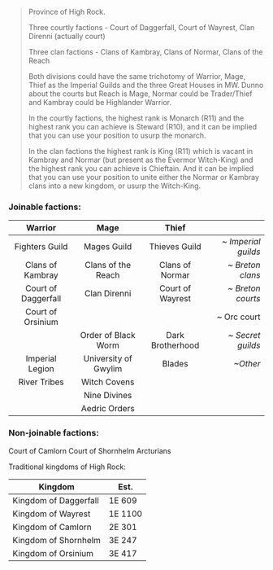 > Province of High Rock.
> 
> Three courtly factions - Court of Daggerfall, Court of Wayrest, Clan Direnni (actually court)
> 
> Three clan factions - Clans of Kambray, Clans of Normar, Clans of the Reach
> 
> Both divisions could have the same trichotomy of Warrior, Mage, Thief as the Imperial Guilds and the three Great Houses in MW. Dunno about the courts but Reach is Mage, Normar could be Trader/Thief and Kambray could be Highlander Warrior.
> 
> In the courtly factions, the highest rank is Monarch (R11) and the highest rank you can achieve is Steward (R10), and it can be implied that you can use your position to usurp the monarch.
> 
> In the clan factions the highest rank is King (R11) which is vacant in Kambray and Normar (but present as the Evermor Witch-King) and the highest rank you can achieve is Chieftain. And it can be implied that you can use your position to unite either the Normar or Kambray clans into a new kingdom, or usurp the Witch-King. 



### Joinable factions:
|       Warrior       |         Mage         |      Thief       |                     |
| :-----------------: | :------------------: | :--------------: | ------------------: |
|   Fighters Guild    |     Mages Guild      |  Thieves Guild   | *~ Imperial guilds* |
|  Clans of Kambray   |  Clans of the Reach  | Clans of Normar  |    *~ Breton clans* |
| Court of Daggerfall |     Clan Direnni     | Court of Wayrest |   *~ Breton courts* |
|  Court of Orsinium  |                      |                  |         ~ Orc court |
|                     | Order of Black Worm  | Dark Brotherhood |   *~ Secret guilds* |
|   Imperial Legion   | University of Gwylim |      Blades      |            *~Other* |
|    River Tribes     |     Witch Covens     |                  |                     |
|                     |     Nine Divines     |                  |                     |
|                     |    Aedric Orders     |                  |                     |
### Non-joinable factions:
Court of Camlorn
Court of Shornhelm
Arcturians




Traditional kingdoms of High Rock:

| Kingdom               | Est.    |
| --------------------- | ------- |
| Kingdom of Daggerfall | 1E 609  |
| Kingdom of Wayrest    | 1E 1100 |
| Kingdom of Camlorn    | 2E 301  |
| Kingdom of Shornhelm  | 3E 247  |
| Kingdom of Orsinium   | 3E 417  |
